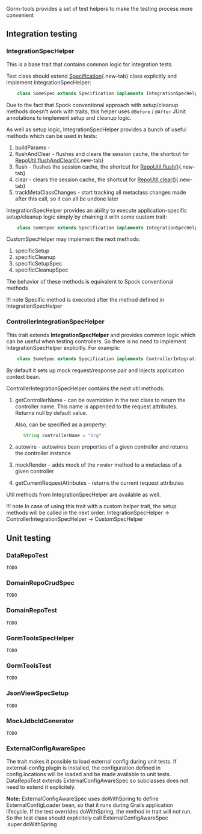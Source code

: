 Gorm-tools provides a set of test helpers to make the testing process more convenient

## Integration testing

### IntegrationSpecHelper

This is a base trait that contains common logic for integration tests.

Test class should extend [Specification]{.new-tab} class explicitly and implement IntegrationSpecHelper:
 
```groovy 
    class SomeSpec extends Specification implements IntegrationSpecHelper
```

Due to the fact that Spock conventional approach with setup/cleanup methods doesn't work with traits,
this helper uses ```@Before``` / ```@After``` JUnit annotations to implement setup and cleanup logic.

As well as setup logic, IntegrationSpecHelper provides a bunch of useful methods which can be used in tests:
  
  1. buildParams - 
  2. flushAndClear - flushes and clears the session cache, the shortcut for [RepoUtil.flushAndClear()]{.new-tab}
  3. flush - flushes the session cache, the shortcut for [RepoUtil.flush()]{.new-tab}
  4. clear - clears the session cache, the shortcut for [RepoUtil.clear()]{.new-tab}
  5. trackMetaClassChanges - start tracking all metaclass changes made after this call, so it can all be undone later

IntegrationSpecHelper provides an ability to execute application-specific setup/cleanup logic simply by chaining it with
some custom trait:

```groovy
    class SomeSpec extends Specification implements IntegrationSpecHelper, CustomSpecHelper
```

CustomSpecHelper may implement the next methods:

  1. specificSetup
  2. specificCleanup
  3. specificSetupSpec
  4. specificCleanupSpec

The behavior of these methods is equivalent to Spock conventional methods

!!! note
    Specific method is executed after the method defined in IntegrationSpecHelper


### ControllerIntegrationSpecHelper

This trait extends **IntegrationSpecHelper** and provides common logic
which can be useful when testing controllers. So there is no need to implement IntegrationSpecHelper explicitly.
For example:

```groovy 
    class SomeSpec extends Specification implements ControllerIntegrationSpecHelper
```

By default it sets up mock request/response pair and injects application context bean. 

ControllerIntegrationSpecHelper contains the next util methods:

  1. getControllerName - can be overridden in the test class to return the controller name.
     This name is appended to the request attributes. Returns null by default value.
     
     Also, can be specified as a property:
     ```groovy
        String controllerName = "Org"
     ```
     
  2. autowire - autowires bean properties of a given controller and returns the controller instance
  3. mockRender - adds mock of the ```render``` method to a metaclass of a given controller
  4. getCurrentRequestAttributes - returns the current request attributes

Util methods from IntegrationSpecHelper are available as well.

!!! note
    In case of using this trait with a custom helper trait, the setup methods will be called in the next order:
    IntegrationSpecHelper -> ControllerIntegrationSpecHelper -> CustomSpecHelper


## Unit testing
   
### DataRepoTest
    
    TODO

### DomainRepoCrudSpec

    TODO

### DomainRepoTest
    
    TODO

### GormToolsSpecHelper
    
    TODO

### GormToolsTest

    TODO
    
### JsonViewSpecSetup

    TODO
    
### MockJdbcIdGenerator

    TODO

### ExternalConfigAwareSpec
The trait makes it possible to load external config during unit tests.
If external-config plugin is installed, the configuration defined in config.locations will be loaded and be made available to unit tests.
DataRepoTest extends ExternalConfigAwareSpec so subclasses does not need to extend it explicitely. 


**Note:** ExternalConfigAwareSpec uses doWithSpring to define ExternalConfigLoader bean, so that it runs during Grails application 
lifecycle.
If the test overrides doWithSpring, the method in trait will not run. So the test class should explicitely call ExternalConfigAwareSpec
.super.doWithSpring

[RepoUtil.flushAndClear()]:https://github.com/yakworks/gorm-tools/blob/master/plugin/src/main/groovy/gorm/tools/repository/RepoUtil.groovy#L91
[RepoUtil.flush()]:https://github.com/yakworks/gorm-tools/blob/master/plugin/src/main/groovy/gorm/tools/repository/RepoUtil.groovy#L101
[RepoUtil.clear()]:https://github.com/yakworks/gorm-tools/blob/master/plugin/src/main/groovy/gorm/tools/repository/RepoUtil.groovy#L111
[Specification]:http://spockframework.org/spock/javadoc/1.0/spock/lang/Specification.html
